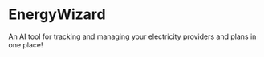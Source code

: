 # EnergyWizard
An AI tool for tracking and managing your electricity providers and plans in one place! 
